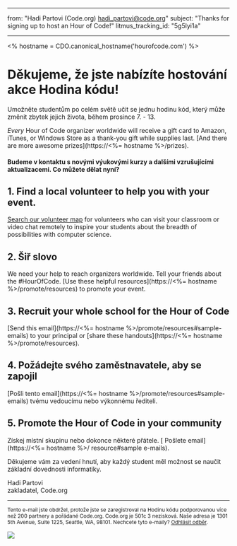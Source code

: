 * * *

from: "Hadi Partovi (Code.org) [&#104;&#x61;&#x64;&#105;&#x5f;&#112;&#x61;&#x72;&#116;&#x6f;&#118;&#x69;&#x40;&#99;&#x6f;&#100;&#x65;&#x2e;&#111;&#x72;&#103;](&#109;&#x61;&#105;&#x6c;&#x74;&#111;&#x3a;&#104;&#x61;&#x64;&#105;&#x5f;&#112;&#x61;&#x72;&#116;&#x6f;&#118;&#x69;&#x40;&#99;&#x6f;&#100;&#x65;&#x2e;&#111;&#x72;&#103;)" subject: "Thanks for signing up to host an Hour of Code!" litmus_tracking_id: "5g5lyi1a"

* * *

<% hostname = CDO.canonical_hostname('hourofcode.com') %>

# Děkujeme, že jste nabízíte hostování akce Hodina kódu!

Umožněte studentům po celém světě učit se jednu hodinu kód, který může změnit zbytek jejich života, během prosince 7. - 13.

*Every* Hour of Code organizer worldwide will receive a gift card to Amazon, iTunes, or Windows Store as a thank-you gift while supplies last. [And there are more awesome prizes](https://<%= hostname %>/prizes).

#### Budeme v kontaktu s novými výukovými kurzy a dalšími vzrušujícími aktualizacemi. Co můžete dělat nyní?

## 1. Find a local volunteer to help you with your event.

[Search our volunteer map](https://code.org/volunteer/local) for volunteers who can visit your classroom or video chat remotely to inspire your students about the breadth of possibilities with computer science.

## 2. Šiř slovo

We need your help to reach organizers worldwide. Tell your friends about the #HourOfCode. [Use these helpful resources](https://<%= hostname %>/promote/resources) to promote your event.

## 3. Recruit your whole school for the Hour of Code

[Send this email](https://<%= hostname %>/promote/resources#sample-emails) to your principal or [share these handouts](https://<%= hostname %>/promote/resources).

## 4. Požádejte svého zaměstnavatele, aby se zapojil

[Pošli tento email](https://<%= hostname %>/promote/resources#sample-emails) tvému vedoucímu nebo výkonnému řediteli.

## 5. Promote the Hour of Code in your community

Získej místní skupinu nebo dokonce některé přátele. [ Pošlete email](https://<%= hostname %>/ resource#sample e-mails).

Děkujeme vám za vedení hnutí, aby každý student měl možnost se naučit základní dovednosti informatiky.

Hadi Partovi  
zakladatel, Code.org

* * *

<small> Tento e-mail jste obdržel, protože jste se zaregistroval na Hodinu kódu podporovanou více než 200 partnery a pořádané Code.org. Code.org je 501c 3 nezisková. Naše adresa je 1301 5th Avenue, Suite 1225, Seattle, WA, 98101. Nechcete tyto e-maily? <a href="%= unsubscribe_link %">Odhlásit odběr</a>. </small>

![](<%= tracking_pixel %>)